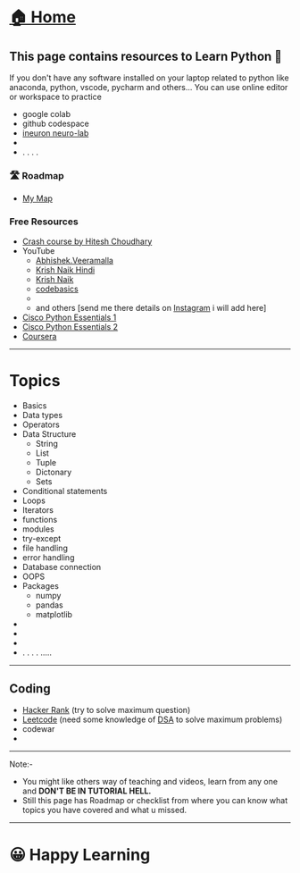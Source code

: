 
# <a href="../">🏠 Home</a>

## This page contains resources to Learn Python 🐍

If you don't have any software installed on your laptop related to python like anaconda, python, vscode, pycharm and others... You can use online editor or workspace to practice

- google colab
- github codespace 
- [ineuron neuro-lab](https://neurolab.ineuron.ai/)
-
- .   .  .  .

### 🛣️ Roadmap

- <a href="https://whimsical.com/python-GkY4hVtFpnY75KRNXPCYhT" target="_blank">My Map</a>




### Free Resources
- [Crash course by Hitesh Choudhary ](https://ineuron.ai/course/python-crash-course-by-hitesh)
- YouTube
    - [Abhishek.Veeramalla](https://www.youtube.com/watch?v=CqL2QJadi_I)
    - [Krish Naik Hindi](https://www.youtube.com/playlist?list=PLTDARY42LDV4qqiJd1Z1tShm3mp9-rP4v)
    - [Krish Naik](https://www.youtube.com/playlist?list=PLZoTAELRMXVNUL99R4bDlVYsncUNvwUBB)
    - [codebasics](https://www.youtube.com/playlist?list=PLeo1K3hjS3uv5U-Lmlnucd7gqF-3ehIh0)
    -
    - and others [send me there details on [Instagram](https://www.instagram.com/kishandata23/) i will add here]
- [Cisco Python Essentials 1](https://skillsforall.com/course/python-essentials-1?courseLang=en-US)
- [Cisco Python Essentials 2](https://skillsforall.com/course/python-essentials-2?courseLang=en-US)
- [Coursera](https://www.coursera.org/search?query=python&)



------
# Topics

- Basics
- Data types
- Operators
- Data Structure
    - String
    - List
    - Tuple
    - Dictonary
    - Sets
- Conditional statements
- Loops
- Iterators
- functions
- modules
- try-except
- file handling
- error handling
- Database connection
- OOPS
- Packages
    - numpy
    - pandas
    - matplotlib
-
-
-
- .   .    .    .    .....

--------------
## Coding 
- [Hacker Rank](https://www.hackerrank.com/profile/kishansutariya23) (try to solve maximum question)
- [Leetcode](https://leetcode.com/kishansutariya23/) (need some knowledge of [DSA](./DSA.md) to solve maximum problems)
- codewar
- 
-----------
Note:- 
- You might like others way of teaching and videos, learn from any one and <strong>DON'T BE IN TUTORIAL HELL.</strong>
- Still this page has Roadmap or checklist from where you can know what topics you have covered and what u missed.

----
# 😀 Happy Learning